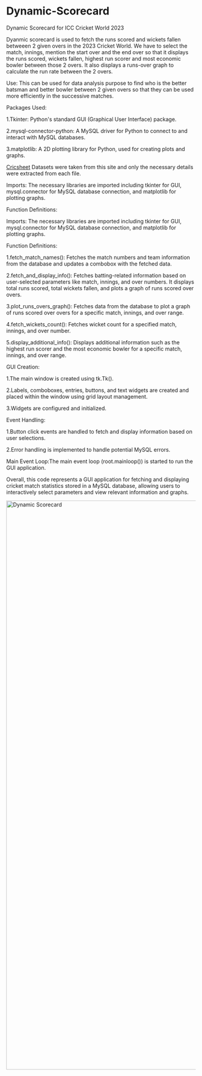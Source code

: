 # Dynamic-Scorecard
Dynamic Scorecard for ICC Cricket World 2023

Dyanmic scorecard is used to fetch the runs scored and wickets fallen betweeen 2 given overs in the 2023 Cricket World. We have to select the match, innings, mention the start over and the end over so that it displays the runs scored, wickets fallen, highest run scorer and most economic bowler between those 2 overs. It also displays a runs-over graph to calculate the run rate between the 2 overs.

Use:
This can be used for data analysis purpose to find who is the better batsman and better bowler between 2 given overs so that they can be used more efficiently in the successive matches. 

Packages Used:

1.Tkinter: Python's standard GUI (Graphical User Interface) package.

2.mysql-connector-python: A MySQL driver for Python to connect to and interact with MySQL databases.

3.matplotlib: A 2D plotting library for Python, used for creating plots and graphs.

[Cricsheet](https://cricsheet.org/)  Datasets were taken from this site and only the necessary details were extracted from each file.

Imports: The necessary libraries are imported including tkinter for GUI, mysql.connector for MySQL database connection, and matplotlib for plotting graphs.

Function Definitions:

Imports: The necessary libraries are imported including tkinter for GUI, mysql.connector for MySQL database connection, and matplotlib for plotting graphs.

Function Definitions:

1.fetch_match_names(): Fetches the match numbers and team information from the database and updates a combobox with the fetched data.

2.fetch_and_display_info(): Fetches batting-related information based on user-selected parameters like match, innings, and over numbers. It displays total runs scored, total wickets fallen, and plots a graph of runs scored over overs.

3.plot_runs_overs_graph(): Fetches data from the database to plot a graph of runs scored over overs for a specific match, innings, and over range.

4.fetch_wickets_count(): Fetches wicket count for a specified match, innings, and over number.

5.display_additional_info(): Displays additional information such as the highest run scorer and the most economic bowler for a specific match, innings, and over range.

GUI Creation:

1.The main window is created using tk.Tk().

2.Labels, comboboxes, entries, buttons, and text widgets are created and placed within the window using grid layout management.

3.Widgets are configured and initialized.

Event Handling:

1.Button click events are handled to fetch and display information based on user selections.

2.Error handling is implemented to handle potential MySQL errors.

Main Event Loop:The main event loop (root.mainloop()) is started to run the GUI application.


Overall, this code represents a GUI application for fetching and displaying cricket match statistics stored in a MySQL database, allowing users to interactively select parameters and view relevant information and graphs.

<img width="1512" alt="Dynamic Scorecard" src="https://github.com/Praneet005/Dynamic-Scorecard/assets/121420706/23e37ab8-5249-4c32-ae22-de90a4af2f41">
